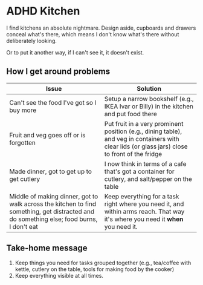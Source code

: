 # ADHD Kitchen

I find kitchens an absolute nightmare. Design aside, cupboards and drawers conceal what's there, which means I don't know what's there without deliberately looking.

Or to put it another way, if I can't see it, it doesn't exist.

## How I get around problems

| Issue | Solution |
|---|---|
| Can't see the food I've got so I buy more | Setup a narrow bookshelf (e.g., IKEA Ivar or Billy) in the kitchen and put food there |
| Fruit and veg goes off or is forgotten | Put fruit in a very prominent position (e.g., dining table), and veg in containers with clear lids (or glass jars) close to front of the fridge |
| Made dinner, got to get up to get cutlery | I now think in terms of a cafe that's got a container for cutlery, and salt/pepper on the table |
| Middle of making dinner, got to walk across the kitchen to find something, get distracted and do something else; food burns, I don't eat | Keep everything for a task right where you need it, and within arms reach. That way it's where you need it **when** you need it. |

## Take-home message

1. Keep things you need for tasks grouped together (e.g., tea/coffee with kettle, cutlery on the table, tools for making food by the cooker)
2. Keep everything visible at all times.
